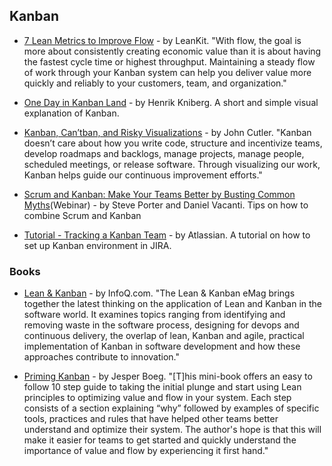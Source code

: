 ## Kanban

- [7 Lean Metrics to Improve Flow](https://leankit.com/learn/kanban/lean-flow-metrics/) - by LeanKit. "With flow, the goal is more about consistently creating economic value than it is about having the fastest cycle time or highest throughput. Maintaining a steady flow of work through your Kanban system can help you deliver value more quickly and reliably to your customers, team, and organization."

- [One Day in Kanban Land](http://blog.crisp.se/2009/06/26/henrikkniberg/1246053060000) - by Henrik Kniberg. A short and simple visual explanation of Kanban. 

- [Kanban, Can’tban, and Risky Visualizations](https://medium.com/@johnpcutler/kanban-cannotban-and-risky-visualizations-e19d83b53718) - by John Cutler. "Kanban doesn’t care about how you write code, structure and incentivize teams, develop roadmaps and backlogs, manage projects, manage people, scheduled meetings, or release software. Through visualizing our work, Kanban helps guide our continuous improvement efforts."

- [Scrum and Kanban: Make Your Teams Better by Busting Common Myths](https://www.scrum.org/resources/scrum-and-kanban-make-your-teams-better-busting-common-myths)(Webinar) - by Steve Porter and Daniel Vacanti. Tips on how to combine Scrum and Kanban

- [Tutorial - Tracking a Kanban Team](https://confluence.atlassian.com/agile/jira-agile-user-s-guide/jira-agile-tutorials/tutorial-tracking-a-kanban-team) - by Atlassian. A tutorial on how to set up Kanban environment in JIRA.

### Books

- [Lean & Kanban](https://www.infoq.com/minibooks/emag-lean-kanban) - by InfoQ.com. "The Lean & Kanban eMag brings together the latest thinking on the application of Lean and Kanban in the software world. It examines topics ranging from identifying and removing waste in the software process, designing for devops and continuous delivery, the overlap of lean, Kanban and agile, practical implementation of Kanban in software development and how these approaches contribute to innovation."

- [Priming Kanban](https://www.infoq.com/minibooks/priming-kanban-jesper-boeg) - by Jesper Boeg. "[T]his mini-book offers an easy to follow 10 step guide to taking the initial plunge and start using Lean principles to optimizing value and flow in your system. Each step consists of a section explaining “why” followed by examples of specific tools, practices and rules that have helped other teams better understand and optimize their system. The author's hope is that this will make it easier for teams to get started and quickly understand the importance of value and flow by experiencing it first hand."

